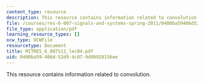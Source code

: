 ```yaml
---
content_type: resource
description: This resource contains information related to convolution.
file: /courses/res-6-007-signals-and-systems-spring-2011/0400ba59406d52d94c079d99928156ee_MITRES_6_007S11_lec04.pdf
file_type: application/pdf
learning_resource_types: []
ocw_type: OCWFile
resourcetype: Document
title: MITRES_6_007S11_lec04.pdf
uid: 0400ba59-406d-52d9-4c07-9d99928156ee
---
```

This resource contains information related to convolution.

